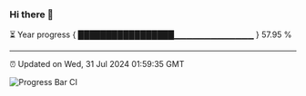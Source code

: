 ### Hi there 👋

⏳ Year progress { █████████████████▁▁▁▁▁▁▁▁▁▁▁▁▁ } 57.95 %

---

⏰ Updated on Wed, 31 Jul 2024 01:59:35 GMT

![Progress Bar CI](https://github.com/IshwaranRudhara/GIT-ACTION/workflows/Progress%20Bar%20CI/badge.svg)
